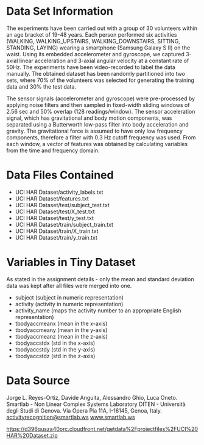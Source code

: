 Data Set Information
======================

The experiments have been carried out with a group of 30 volunteers within an age bracket of 19-48 years. Each person performed six activities (WALKING, WALKING_UPSTAIRS, WALKING_DOWNSTAIRS, SITTING, STANDING, LAYING) wearing a smartphone (Samsung Galaxy S II) on the waist. Using its embedded accelerometer and gyroscope, we captured 3-axial linear acceleration and 3-axial angular velocity at a constant rate of 50Hz. The experiments have been video-recorded to label the data manually. The obtained dataset has been randomly partitioned into two sets, where 70% of the volunteers was selected for generating the training data and 30% the test data. 

The sensor signals (accelerometer and gyroscope) were pre-processed by applying noise filters and then sampled in fixed-width sliding windows of 2.56 sec and 50% overlap (128 readings/window). The sensor acceleration signal, which has gravitational and body motion components, was separated using a Butterworth low-pass filter into body acceleration and gravity. The gravitational force is assumed to have only low frequency components, therefore a filter with 0.3 Hz cutoff frequency was used. From each window, a vector of features was obtained by calculating variables from the time and frequency domain. 

Data Files Contained
======================
* UCI HAR Dataset/activity_labels.txt
* UCI HAR Dataset/features.txt
* UCI HAR Dataset/test/subject_test.txt
* UCI HAR Dataset/test/X_test.txt
* UCI HAR Dataset/test/y_test.txt
* UCI HAR Dataset/train/subject_train.txt
* UCI HAR Dataset/train/X_train.txt
* UCI HAR Dataset/train/y_train.txt

Variables in Tiny Dataset
======================
As stated in the assignment details - only the mean and standard deviation data was kept after all files were merged into one. 

* subject (subject in numeric representation)
* activity (activity in numeric representation)
* activity_name (maps the activity number to an appropriate English representation)
* tbodyaccmeanx (mean in the x-axis)
* tbodyaccmeany (mean in the y-axis)
* tbodyaccmeanz (mean in the z-axis)
* tbodyaccstdx (std in the x-axis)
* tbodyaccstdy (std in the y-axis)
* tbodyaccstdz (std in the z-axis)

Data Source
======================

Jorge L. Reyes-Ortiz, Davide Anguita, Alessandro Ghio, Luca Oneto. Smartlab - Non Linear Complex Systems Laboratory DITEN - Università degli Studi di Genova. Via Opera Pia 11A, I-16145, Genoa, Italy. activityrecognition@smartlab.ws www.smartlab.ws

https://d396qusza40orc.cloudfront.net/getdata%2Fprojectfiles%2FUCI%20HAR%20Dataset.zip 